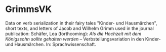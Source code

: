 # GrimmsVK
Data on verb serialization in their fairy tales "Kinder- und Hausmärchen", short texts, and letters of Jacob and Wilhelm Grimm used in the journal publication: Schäfer, Lea (forthcoming): _Als die Hochzeit mit dem Königssohn sollte gehalten werden_  – Verbstellungsvariation in den Kinder- und Hausmärchen. In: Sprachwissenschaft.
